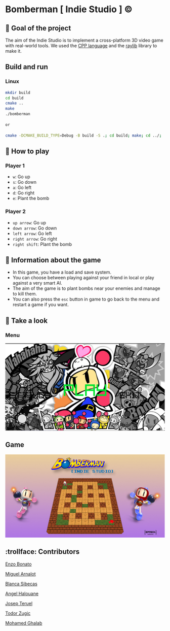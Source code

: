 # Bomberman [ Indie Studio ] :copyright:

## :dart: Goal of the project

The aim of the Indie Studio is to implement a cross-platform 3D video game with real-world tools.
We used the [CPP language](https://en.wikipedia.org/wiki/C%2B%2B) and the [raylib](https://www.raylib.com/) library to make it.

## Build and run

### Linux

``` bash
mkdir build
cd build
cmake ..
make
./bomberman

or

cmake -DCMAKE_BUILD_TYPE=Debug -B build -S .; cd build; make; cd ../; ./build/bomberman
```

## :seedling: How to play

### Player 1

- `w`: Go up
- `s`: Go down
- `a`: Go left
- `d`: Go right
- `e`: Plant the bomb

### Player 2

- `up arrow`: Go up
- `down arrow`: Go down
- `left arrow`: Go left
- `right arrow`: Go right
- `right shift`: Plant the bomb

## :blossom: Information about the game

- In this game, you have a load and save system.
- You can choose between playing against your friend in local or play against a very smart AI.
- The aim of the game is to plant bombs near your enemies and manage to kill them.
- You can also press the `esc` button in game to go back to the menu and restart a game if you want.

## :eyes: Take a look

### Menu
![](assets/readme/menu_image.png)

## Game
![](assets/readme/game_image.png)

## :trollface: Contributors
[Enzo Bonato](https://github.com/EnzoBonato)

[Miguel Arnalot](https://github.com/miguelarnalot)

[Blanca Sibecas](https://github.com/bsibecas)

[Angel Halouane](https://github.com/angeleads)

[Josep Teruel](https://github.com/Josep-teruel-surra)

[Todor Zugic](https://github.com/todorzugic)

[Mohamed Ghalab](https://github.com/pogz-Ghalab)
